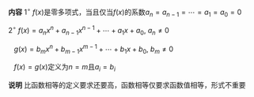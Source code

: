 **内容**
$1^\circ\ f(x)$是零多项式，当且仅当$f(x)$的系数$a_n=a_{n-1}=\cdots=a_1=a_0=0$

$2^\circ\ f(x)=a_nx^n+a_{n-1}x^{n-1}+\cdots+a_1x+a_0,\ a_n\neq0$

$\enspace\ g(x)=b_mx^n+b_{m-1}x^{m-1}+\cdots+b_1x+b_0,\ b_m\neq0$

$\enspace\ f(x)=g(x)$定义为$n=m$且$a_i=b_i$

**说明**
比函数相等的定义要求还要高，函数相等仅要求函数值相等，形式不重要